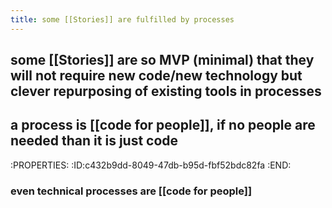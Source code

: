 ```yaml
---
title: some [[Stories]] are fulfilled by processes
---
```


## some [[Stories]] are so MVP (minimal) that they will not require new code/new technology but clever repurposing of existing tools in processes

## a process is [[code for people]], if no people are needed than it is just code
:PROPERTIES:
:ID:c432b9dd-8049-47db-b95d-fbf52bdc82fa
:END:
### even technical processes are [[code for people]]
